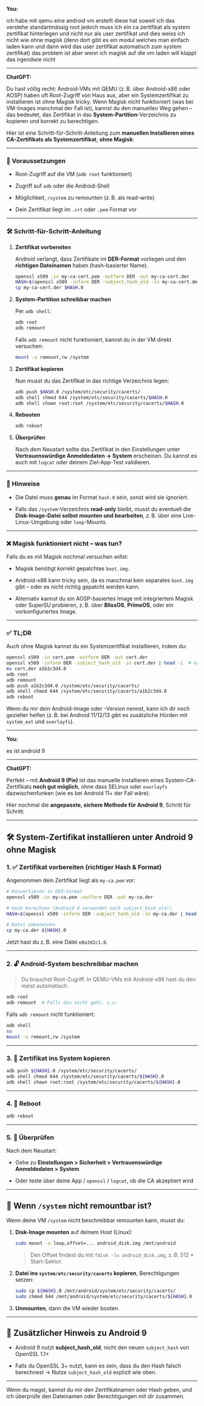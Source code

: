 **You:**

ich habe mit qemu eine android vm erstellt diese hat soweit ich das verstehe standartmässig root jedoch muss ich ein ca zertifikat als system zertifikat hinterlegen und nicht nur als user zertifikat und dies weiss ich nicht wie ohne magisk (denn dort gibt es ein modul welches man einfach laden kann und dann wird das user zertifikat automatisch zum system zertifikat) das problem ist aber wenn ich magisk auf die vm laden will klappt das irgendwie nicht

* * *

**ChatGPT:**

Du hast völlig recht: Android-VMs mit QEMU (z. B. über Android-x86 oder AOSP) haben oft Root-Zugriff von Haus aus, aber ein Systemzertifikat zu installieren ist ohne Magisk tricky. Wenn Magisk nicht funktioniert (was bei VM-Images manchmal der Fall ist), kannst du den manuellen Weg gehen – das bedeutet, das Zertifikat in das **System-Partition**-Verzeichnis zu kopieren und korrekt zu berechtigen.

Hier ist eine Schritt-für-Schritt-Anleitung zum **manuellen Installieren eines CA-Zertifikats als Systemzertifikat**, **ohne Magisk**:

* * *

### 🔧 Voraussetzungen

* Root-Zugriff auf die VM (`adb root` funktioniert)
    
* Zugriff auf `adb` oder die Android-Shell
    
* Möglichkeit, `/system` zu remounten (z. B. als read-write)
    
* Dein Zertifikat liegt im `.crt` oder `.pem` Format vor
    

* * *

### 🛠️ Schritt-für-Schritt-Anleitung

1. **Zertifikat vorbereiten**
    
    Android verlangt, dass Zertifikate im **DER-Format** vorliegen und den **richtigen Dateinamen** haben (hash-basierter Name).
    
    ```bash
    openssl x509 -in my-ca-cert.pem -outform DER -out my-ca-cert.der
    HASH=$(openssl x509 -inform DER -subject_hash_old -in my-ca-cert.der | head -1)
    cp my-ca-cert.der $HASH.0
    ```
    
2. **System-Partition schreibbar machen**
    
    Per `adb shell`:
    
    ```bash
    adb root
    adb remount
    ```
    
    Falls `adb remount` nicht funktioniert, kannst du in der VM direkt versuchen:
    
    ```sh
    mount -o remount,rw /system
    ```
    
3. **Zertifikat kopieren**
    
    Nun musst du das Zertifikat in das richtige Verzeichnis legen:
    
    ```bash
    adb push $HASH.0 /system/etc/security/cacerts/
    adb shell chmod 644 /system/etc/security/cacerts/$HASH.0
    adb shell chown root:root /system/etc/security/cacerts/$HASH.0
    ```
    
4. **Rebooten**
    
    ```bash
    adb reboot
    ```
    
5. **Überprüfen**
    
    Nach dem Neustart sollte das Zertifikat in den Einstellungen unter **Vertrauenswürdige Anmeldedaten → System** erscheinen. Du kannst es auch mit `logcat` oder deinem Ziel-App-Test validieren.
    

* * *

### 🧩 Hinweise

* Die Datei muss **genau** im Format `hash.0` sein, sonst wird sie ignoriert.
    
* Falls das `/system`-Verzeichnis **read-only** bleibt, musst du eventuell die **Disk-Image-Datei selbst mounten und bearbeiten**, z. B. über eine Live-Linux-Umgebung oder `loop`-Mounts.
    

* * *

### ❌ Magisk funktioniert nicht – was tun?

Falls du es mit Magisk nochmal versuchen willst:

* Magisk benötigt korrekt gepatchtes `boot.img`.
    
* Android-x86 kann tricky sein, da es manchmal kein separates `boot.img` gibt – oder es nicht richtig gepatcht werden kann.
    
* Alternativ kannst du ein AOSP-basiertes Image mit integriertem Magisk oder SuperSU probieren, z. B. über **BlissOS**, **PrimeOS**, oder ein vorkonfiguriertes Image.
    

* * *

### ✅ TL;DR

Auch ohne Magisk kannst du ein Systemzertifikat installieren, indem du:

```bash
openssl x509 -in cert.pem -outform DER -out cert.der
openssl x509 -inform DER -subject_hash_old -in cert.der | head -1  # ergibt z. B. a1b2c3d4
mv cert.der a1b2c3d4.0
adb root
adb remount
adb push a1b2c3d4.0 /system/etc/security/cacerts/
adb shell chmod 644 /system/etc/security/cacerts/a1b2c3d4.0
adb reboot
```

Wenn du mir dein Android-Image oder -Version nennst, kann ich dir noch gezielter helfen (z. B. bei Android 11/12/13 gibt es zusätzliche Hürden mit `system_ext` und `overlayfs`).

* * *

**You:**

es ist android 9

* * *

**ChatGPT:**

Perfekt – mit **Android 9 (Pie)** ist das manuelle Installieren eines System-CA-Zertifikats **noch gut möglich**, ohne dass SELinux oder `overlayfs` dazwischenfunken (wie es bei Android 11+ der Fall wäre).

Hier nochmal die **angepasste, sichere Methode für Android 9**, Schritt für Schritt:

* * *

🛠️ System-Zertifikat installieren unter Android 9 ohne Magisk
--------------------------------------------------------------

### 1. ✅ Zertifikat vorbereiten (richtiger Hash & Format)

Angenommen dein Zertifikat liegt als `my-ca.pem` vor:

```bash
# Konvertieren in DER-Format
openssl x509 -in my-ca.pem -outform DER -out my-ca.der

# Hash berechnen (Android 9 verwendet noch subject_hash_old!)
HASH=$(openssl x509 -inform DER -subject_hash_old -in my-ca.der | head -1)

# Datei umbenennen
cp my-ca.der ${HASH}.0
```

Jetzt hast du z. B. eine Datei `e0a3d2c1.0`.

* * *

### 2. 🔓 Android-System beschreibbar machen

> Du brauchst Root-Zugriff. In QEMU-VMs mit Android-x86 hast du den meist automatisch.

```bash
adb root
adb remount  # Falls das nicht geht, s.u.
```

Falls `adb remount` nicht funktioniert:

```bash
adb shell
su
mount -o remount,rw /system
```

* * *

### 3. 📂 Zertifikat ins System kopieren

```bash
adb push ${HASH}.0 /system/etc/security/cacerts/
adb shell chmod 644 /system/etc/security/cacerts/${HASH}.0
adb shell chown root:root /system/etc/security/cacerts/${HASH}.0
```

* * *

### 4. 🔁 Reboot

```bash
adb reboot
```

* * *

### 5. 🧪 Überprüfen

Nach dem Neustart:

* Gehe zu **Einstellungen > Sicherheit > Vertrauenswürdige Anmeldedaten > System**
    
* Oder teste über deine App / `openssl` / `logcat`, ob die CA akzeptiert wird
    

* * *

🧱 Wenn `/system` nicht remountbar ist?
---------------------------------------

Wenn deine VM `/system` nicht beschreibbar remounten kann, musst du:

1. **Disk-Image mounten** auf deinem Host (Linux):
    
    ```bash
    sudo mount -o loop,offset=... android_disk.img /mnt/android
    ```
    
    > Den Offset findest du mit `fdisk -lu android_disk.img`, z. B. 512 * Start-Sektor.
    
2. **Datei ins `system/etc/security/cacerts` kopieren**, Berechtigungen setzen:
    
    ```bash
    sudo cp ${HASH}.0 /mnt/android/system/etc/security/cacerts/
    sudo chmod 644 /mnt/android/system/etc/security/cacerts/${HASH}.0
    ```
    
3. **Unmounten**, dann die VM wieder booten.
    

* * *

🧩 Zusätzlicher Hinweis zu Android 9
------------------------------------

* Android 9 nutzt **subject_hash_old**, nicht den neuen `subject_hash` von OpenSSL 1.1+
    
* Falls du OpenSSL 3+ nutzt, kann es sein, dass du den Hash falsch berechnest → Nutze `subject_hash_old` explizit wie oben.
    

* * *

Wenn du magst, kannst du mir den Zertifikatnamen oder Hash geben, und ich überprüfe den Dateinamen oder Berechtigungen mit dir zusammen.